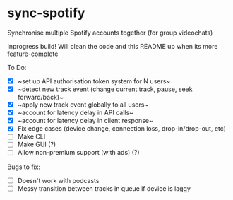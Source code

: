 # sync-spotify
Synchronise multiple Spotify accounts together (for group videochats)

Inprogress build!
Will clean the code and this README up when its more feature-complete

To Do:
 - [x] ~set up API authorisation token system for N users~
 - [x] ~detect new track event (change current track, pause, seek forward/back)~
 - [x] ~apply new track event globally to all users~
 - [x] ~account for latency delay in API calls~
 - [x] ~account for latency delay in client response~
 - [x] Fix edge cases (device change, connection loss, drop-in/drop-out, etc)
 - [ ] Make CLI
 - [ ] Make GUI (?)
 - [ ] Allow non-premium support (with ads) (?)

Bugs to fix:
 - [ ] Doesn't work with podcasts
 - [ ] Messy transition between tracks in queue if device is laggy
